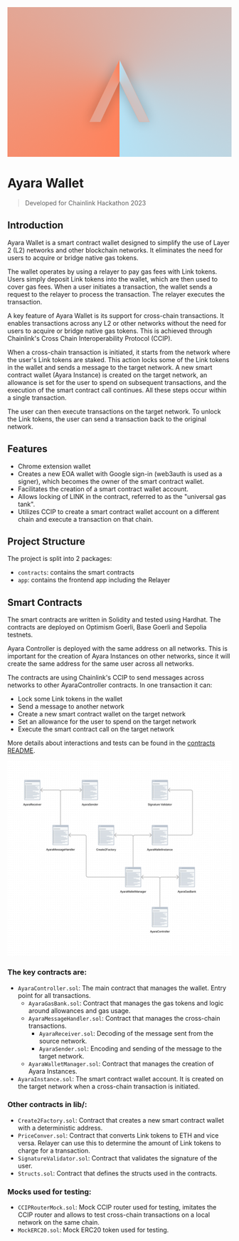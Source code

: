 ![Ayara Thumbnail](./ayara.png)

# Ayara Wallet

> Developed for Chainlink Hackathon 2023

## Introduction

Ayara Wallet is a smart contract wallet designed to simplify the use of Layer 2 (L2) networks and other blockchain networks. It eliminates the need for users to acquire or bridge native gas tokens.

The wallet operates by using a relayer to pay gas fees with Link tokens. Users simply deposit Link tokens into the wallet, which are then used to cover gas fees. When a user initiates a transaction, the wallet sends a request to the relayer to process the transaction. The relayer executes the transaction.

A key feature of Ayara Wallet is its support for cross-chain transactions. It enables transactions across any L2 or other networks without the need for users to acquire or bridge native gas tokens. This is achieved through Chainlink's Cross Chain Interoperability Protocol (CCIP).

When a cross-chain transaction is initiated, it starts from the network where the user's Link tokens are staked. This action locks some of the Link tokens in the wallet and sends a message to the target network. A new smart contract wallet (Ayara Instance) is created on the target network, an allowance is set for the user to spend on subsequent transactions, and the execution of the smart contract call continues. All these steps occur within a single transaction.

The user can then execute transactions on the target network. To unlock the Link tokens, the user can send a transaction back to the original network.

## Features

- Chrome extension wallet
- Creates a new EOA wallet with Google sign-in (web3auth is used as a signer), which becomes the owner of the smart contract wallet.
- Facilitates the creation of a smart contract wallet account.
- Allows locking of LINK in the contract, referred to as the "universal gas tank".
- Utilizes CCIP to create a smart contract wallet account on a different chain and execute a transaction on that chain.

## Project Structure

The project is split into 2 packages:

- `contracts`: contains the smart contracts
- `app`: contains the frontend app including the Relayer

## Smart Contracts

The smart contracts are written in Solidity and tested using Hardhat. The contracts are deployed on Optimism Goerli, Base Goerli and Sepolia testnets.

Ayara Controller is deployed with the same address on all networks. This is important for the creation of Ayara Instances on other networks, since it will create the same address for the same user across all networks.

The contracts are using Chainlink's CCIP to send messages across networks to other AyaraController contracts.
In one transaction it can:

- Lock some Link tokens in the wallet
- Send a message to another network
- Create a new smart contract wallet on the target network
- Set an allowance for the user to spend on the target network
- Execute the smart contract call on the target network

More details about interactions and tests can be found in the [contracts README](./packages/contracts/README.md).

![Inheritance diagram](./packages/contracts/docs/inheritance-simple.png)

### The key contracts are:

- `AyaraController.sol`: The main contract that manages the wallet. Entry point for all transactions.
  - `AyaraGasBank.sol`: Contract that manages the gas tokens and logic around allowances and gas usage.
  - `AyaraMessageHandler.sol`: Contract that manages the cross-chain transactions.
    - `AyaraReceiver.sol`: Decoding of the message sent from the source network.
    - `AyaraSender.sol`: Encoding and sending of the message to the target network.
  - `AyaraWalletManager.sol`: Contract that manages the creation of Ayara Instances.
- `AyaraInstance.sol`: The smart contract wallet account. It is created on the target network when a cross-chain transaction is initiated.

### Other contracts in lib/:

- `Create2Factory.sol`: Contract that creates a new smart contract wallet with a deterministic address.
- `PriceConver.sol`: Contract that converts Link tokens to ETH and vice versa. Relayer can use this to determine the amount of Link tokens to charge for a transaction.
- `SignatureValidator.sol`: Contract that validates the signature of the user.
- `Structs.sol`: Contract that defines the structs used in the contracts.

### Mocks used for testing:

- `CCIPRouterMock.sol`: Mock CCIP router used for testing, imitates the CCIP router and allows to test cross-chain transactions on a local network on the same chain.
- `MockERC20.sol`: Mock ERC20 token used for testing.
